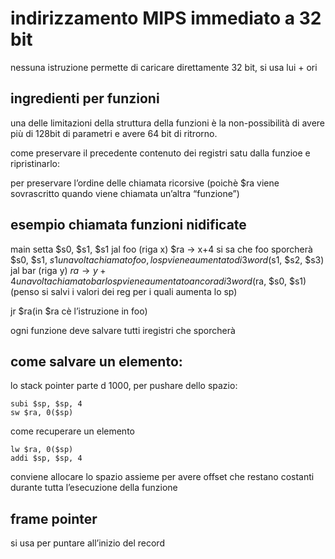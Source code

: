 # indirizzamento MIPS immediato a 32 bit
nessuna istruzione permette di caricare direttamente 32 bit, si usa lui + ori


## ingredienti per funzioni

una delle limitazioni della struttura della funzioni è la non-possibilità di avere più di 128bit di parametri e avere 64 bit di ritrorno.

come preservare il precedente contenuto dei registri satu dalla funzioe e ripristinarlo:

per preservare l’ordine delle chiamata ricorsive (poichè $ra viene sovrascritto quando viene chiamata un’altra “funzione”)

## esempio chiamata funzioni nidificate
main setta $s0, $s1, $s1
jal foo (riga x)
$ra → x+4
si sa che foo sporcherà $s0, $s1, $s1
una volta chiamato foo, lo sp viene aumentato di 3 word ($s1, $s2, $s3)
jal bar (riga y)
$ra → y+4
una volta chiamato bar lo sp viene aumentato ancora di 3 word($ra, $s0, $s1)(penso si salvi i valori dei reg per i quali aumenta lo sp)

jr $ra(in $ra cè l’istruzione in foo)



ogni funzione deve salvare tutti iregistri che sporcherà

## come salvare un elemento:
lo stack pointer parte d 1000, per pushare dello spazio:

```àrmasm
subi $sp, $sp, 4
sw $ra, 0($sp)
```

come recuperare un elemento 
```àrmasm
lw $ra, 0($sp)
addi $sp, $sp, 4
```

conviene allocare lo spazio assieme per avere offset che restano costanti durante tutta l’esecuzione della funzione

## frame pointer
si usa per puntare all’inizio del record 